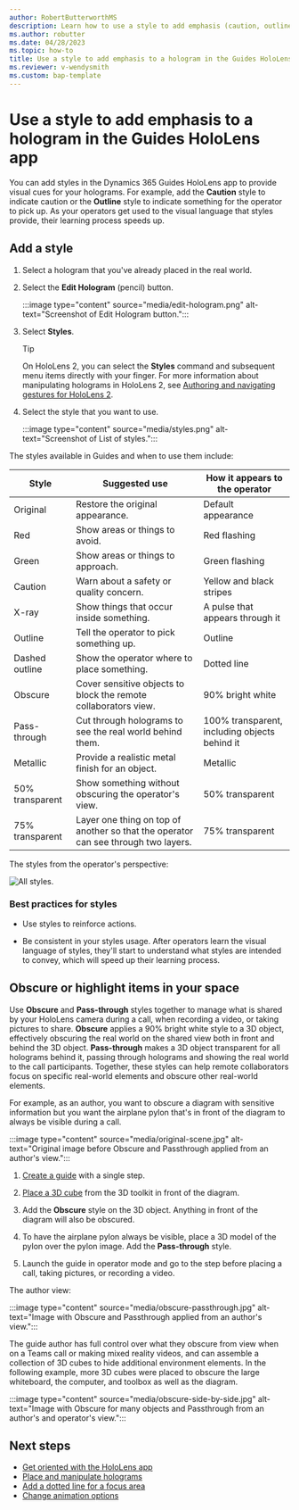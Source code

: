 ```yaml
---
author: RobertButterworthMS
description: Learn how to use a style to add emphasis (caution, outline, obscure) to a hologram in the Dynamics 365 Guides HoloLens app
ms.author: robutter
ms.date: 04/28/2023
ms.topic: how-to
title: Use a style to add emphasis to a hologram in the Guides HoloLens app
ms.reviewer: v-wendysmith
ms.custom: bap-template
---
```


# Use a style to add emphasis to a hologram in the Guides HoloLens app

You can add styles in the Dynamics 365 Guides HoloLens app to provide visual cues for your holograms. For example, add the **Caution** style to indicate caution or the **Outline** style to indicate something for the operator to pick up. As your operators get used to the visual language that styles provide, their learning process speeds up.

## Add a style

1. Select a hologram that you've already placed in the real world.

1. Select the **Edit Hologram** (pencil) button.

   :::image type="content" source="media/edit-hologram.png" alt-text="Screenshot of Edit Hologram button.":::

1. Select **Styles**.

    > [!TIP]
    > On HoloLens 2, you can select the **Styles** command and subsequent menu items directly with your finger. For more information about manipulating holograms in HoloLens 2, see [Authoring and navigating gestures for HoloLens 2](authoring-gestures-HL2.md).

1. Select the style that you want to use.

   :::image type="content" source="media/styles.png" alt-text="Screenshot of List of styles.":::

The styles available in Guides and when to use them include:

| Style | Suggested use | How it appears to the operator |
|---|---|---|
| Original | Restore the original appearance. | Default appearance |
| Red | Show areas or things to avoid. | Red flashing |
| Green | Show areas or things to approach. | Green flashing |
| Caution | Warn about a safety or quality concern. | Yellow and black stripes |
| X-ray | Show things that occur inside something. | A pulse that appears through it |
| Outline | Tell the operator to pick something up. | Outline |
| Dashed outline | Show the operator where to place something. | Dotted line |
| Obscure | Cover sensitive objects to block the remote collaborators view. | 90% bright white |
| Pass-through | Cut through holograms to see the real world behind them. | 100% transparent, including objects behind it |
| Metallic | Provide a realistic metal finish for an object. | Metallic |
| 50% transparent | Show something without obscuring the operator's view. | 50% transparent |
| 75% transparent | Layer one thing on top of another so that the operator can see through two layers. | 75% transparent |

The styles from the operator's perspective:

![All styles.](media/all-styles.PNG "All styles")

### Best practices for styles

- Use styles to reinforce actions.

- Be consistent in your styles usage. After operators learn the visual language of styles, they'll start to understand what styles are intended to convey, which will speed up their learning process.

## Obscure or highlight items in your space

Use **Obscure** and **Pass-through** styles together to manage what is shared by your HoloLens camera during a call, when recording a video, or taking pictures to share. **Obscure** applies a 90% bright white style to a 3D object, effectively obscuring the real world on the shared view both in front and behind the 3D object. **Pass-through** makes a 3D object transparent for all holograms behind it, passing through holograms and showing the real world to the call participants. Together, these styles can help remote collaborators focus on specific real-world elements and obscure other real-world elements.

For example, as an author, you want to obscure a diagram with sensitive information but you want the airplane pylon that's in front of the diagram to always be visible during a call.

:::image type="content" source="media/original-scene.jpg" alt-text="Original image before Obscure and Passthrough applied from an author's view.":::

1. [Create a guide](create-guide.md) with a single step.

1. [Place a 3D cube](pc-app-add-3D-model.md) from the 3D toolkit in front of the diagram.

1. Add the **Obscure** style on the 3D object. Anything in front of the diagram will also be obscured.

1. To have the airplane pylon always be visible, place a 3D model of the pylon over the pylon image. Add the **Pass-through** style.

1. Launch the guide in operator mode and go to the step before placing a call, taking pictures, or recording a video.

The author view:

:::image type="content" source="media/obscure-passthrough.jpg" alt-text="Image with Obscure and Passthrough applied from an author's view.":::

<!-- The operator view: -->

<!-- :::image type="content" source="media/obscure-passthrough-operator.jpg" alt-text="Image with Obscure and Passthrough applied from an author's view.":::  -->

The guide author has full control over what they obscure from view when on a Teams call or making mixed reality videos, and can assemble a collection of 3D cubes to hide additional environment elements.  In the following example, more 3D cubes were placed to obscure the large whiteboard, the computer, and toolbox as well as the diagram.

:::image type="content" source="media/obscure-side-by-side.jpg" alt-text="Image with Obscure for many objects and Passthrough from an author's and operator's view.":::

## Next steps

- [Get oriented with the HoloLens app](hololens-app-orientation.md)
- [Place and manipulate holograms](hololens-app-place-holograms.md)
- [Add a dotted line for a focus area](hololens-app-dotted-line.md)
- [Change animation options](hololens-app-animations.md)
